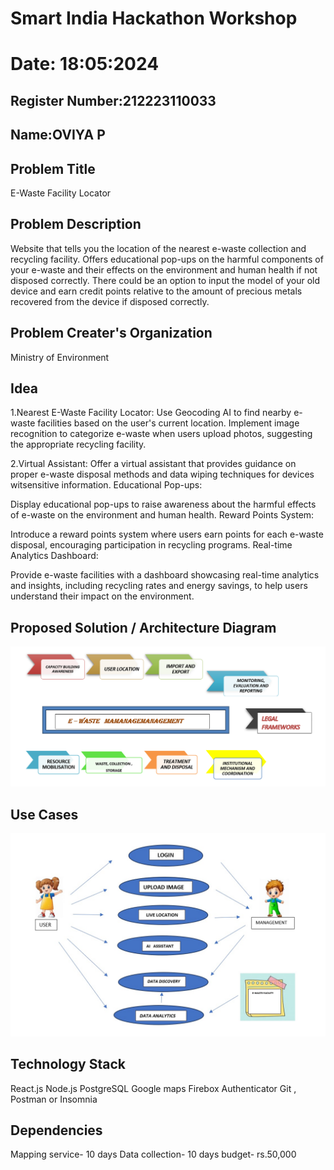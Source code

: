 # Smart India Hackathon Workshop
# Date: 18:05:2024
## Register Number:212223110033
## Name:OVIYA P

## Problem Title
E-Waste Facility Locator
## Problem Description
Website that tells you the location of the nearest e-waste collection and recycling facility. Offers educational pop-ups on the harmful components of your e-waste and their effects on the environment and human health if not disposed correctly. There could be an option to input the model of your old device and earn credit points relative to the amount of precious metals recovered from the device if disposed correctly.
## Problem Creater's Organization
Ministry of Environment

## Idea
1.Nearest E-Waste Facility Locator:
Use Geocoding AI to find nearby e-waste facilities based on the user's current location.
Implement image recognition to categorize e-waste when users upload photos, suggesting the appropriate recycling facility.

2.Virtual Assistant:
     Offer a virtual assistant that provides guidance on proper e-waste disposal methods and data wiping techniques for devices witsensitive information.
Educational Pop-ups:

Display educational pop-ups to raise awareness about the harmful effects of e-waste on the environment and human health.
Reward Points System:

Introduce a reward points system where users earn points for each e-waste disposal, encouraging participation in recycling programs.
Real-time Analytics Dashboard:

Provide e-waste facilities with a dashboard showcasing real-time analytics and insights, including recycling rates and energy savings, to help users understand their impact on the environment.








## Proposed Solution / Architecture Diagram
![alt text](image-1.png)

## Use Cases
![alt text](10-2.jpg)

## Technology Stack
React.js
Node.js 
PostgreSQL
Google maps
Firebox Authenticator
Git , Postman or Insomnia

## Dependencies

Mapping service- 10 days
Data collection- 10 days
budget- rs.50,000

